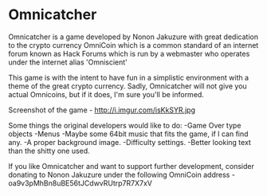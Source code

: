 Omnicatcher
===========

Omnicatcher is a game developed by Nonon Jakuzure with great dedication to the crypto currency OmniCoin which is a common standard of an internet forum known as Hack Forums which is run by a webmaster who operates under the internet alias 'Omniscient'

This game is with the intent to have fun in a simplistic environment with a theme of the great crypto currency. Sadly, Omnicatcher will not give you actual Omnicoins, but if it does, I'm sure you'll be informed. 

Screenshot of the game - http://i.imgur.com/isKkSYR.jpg

Some things the original developers would like to do:
-Game Over type objects
-Menus
-Maybe some 64bit music that fits the game, if I can find any.
-A proper background image.
-Difficulty settings.
-Better looking text than the shitty one used.

If you like Omnicatcher and want to support further development, consider donating to Nonon Jakuzure under the following OmniCoin address - oa9v3pMhBn8uBE56tJCdwvRUtrp7R7X7xV

